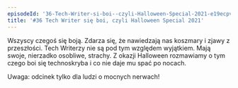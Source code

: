 ```yaml
---
episodeId: '36-Tech-Writer-si-boi--czyli-Halloween-Special-2021-e19ecpv'
title: '#36 Tech Writer się boi, czyli Halloween Special 2021'
---
```


Wszyscy czegoś się boją. Zdarza się, że nawiedzają nas koszmary i zjawy z
przeszłości. Tech Writerzy nie są pod tym względem wyjątkiem. Mają swoje,
nierzadko osobliwe, strachy. Z okazji Halloween rozmawiamy o tym czego boi się
technoskryba i co nie daje mu spać po nocach.

Uwaga: odcinek tylko dla ludzi o mocnych nerwach!
